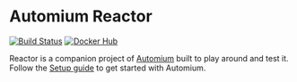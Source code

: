 # Automium Reactor

[![Build Status](https://travis-ci.org/automium/reactor.svg?branch=master)](https://travis-ci.org/automium/reactor)
[![Docker Hub](https://img.shields.io/badge/docker-ready-blue.svg?style=flat-square)](https://hub.docker.com/r/automium/reactor/)

Reactor is a companion project of [Automium](https://github.com/automium/automium) built to play around and test it. Follow the [Setup guide](https://github.com/automium/automium/blob/master/helm/SETUP.md) to get started with Automium.